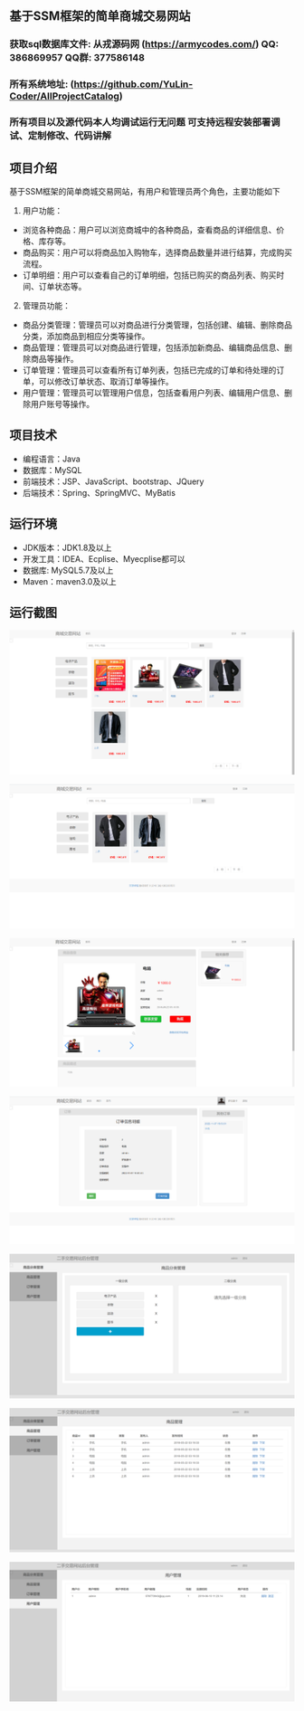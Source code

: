 ## 基于SSM框架的简单商城交易网站

###  获取sql数据库文件: 从戎源码网 (https://armycodes.com/) QQ: 386869957 QQ群: 377586148
###  所有系统地址: (https://github.com/YuLin-Coder/AllProjectCatalog) 
###  所有项目以及源代码本人均调试运行无问题 可支持远程安装部署调试、定制修改、代码讲解

## 项目介绍
基于SSM框架的简单商城交易网站，有用户和管理员两个角色，主要功能如下
1. 用户功能：
- 浏览各种商品：用户可以浏览商城中的各种商品，查看商品的详细信息、价格、库存等。
- 商品购买：用户可以将商品加入购物车，选择商品数量并进行结算，完成购买流程。
- 订单明细：用户可以查看自己的订单明细，包括已购买的商品列表、购买时间、订单状态等。

2. 管理员功能：
- 商品分类管理：管理员可以对商品进行分类管理，包括创建、编辑、删除商品分类，添加商品到相应分类等操作。
- 商品管理：管理员可以对商品进行管理，包括添加新商品、编辑商品信息、删除商品等操作。
- 订单管理：管理员可以查看所有订单列表，包括已完成的订单和待处理的订单，可以修改订单状态、取消订单等操作。
- 用户管理：管理员可以管理用户信息，包括查看用户列表、编辑用户信息、删除用户账号等操作。

## 项目技术
- 编程语言：Java
- 数据库：MySQL
- 前端技术：JSP、JavaScript、bootstrap、JQuery
- 后端技术：Spring、SpringMVC、MyBatis

## 运行环境
- JDK版本：JDK1.8及以上
- 开发工具：IDEA、Ecplise、Myecplise都可以
- 数据库: MySQL5.7及以上
- Maven：maven3.0及以上

## 运行截图
![](screenshot/1.png)

![](screenshot/2.png)

![](screenshot/3.png)

![](screenshot/4.png)

![](screenshot/5.png)

![](screenshot/6.png)

![](screenshot/7.png)
